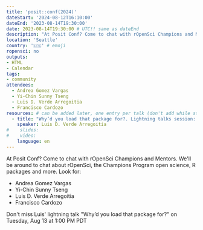 ```yaml
---
title: 'posit::conf(2024)'
dateStart: '2024-08-12T16:10:00'
dateEnd: '2023-08-14T19:30:00'
date: 2023-08-14T19:30:00 # UTC!! same as dateEnd
description: "At Posit Conf? Come to chat with rOpenSci Champions and Mentors"
location: 'Seattle'
country: '🇺🇸' # emoji
ropensci: no
outputs: 
- HTML
- Calendar 
tags: 
- community
attendees:
  - Andrea Gomez Vargas
  - Yi-Chin Sunny Tseng
  - Luis D. Verde Arregoitia
  - Francisco Cardozo
resources: # can be added later, one entry per talk (don't add while still empty, add once there are resources)
  - title: "Why’d you load that package for?. Lightning talks session: Tuesday, Aug 13 1:00 PM PDT"
    speaker: Luis D. Verde Arregoitia
#    slides: 
#    video: 
    language: en
---
```


At Posit Conf? Come to chat with rOpenSci Champions and Mentors. We'll be around to chat about rOpenSci, the Champions Program open science, R packages and more.  Look for:

  - Andrea Gomez Vargas
  - Yi-Chin Sunny Tseng
  - Luis D. Verde Arregoitia
  - Francisco Cardozo

Don't miss Luis' lightning talk "Why’d you load that package for?" on Tuesday, Aug 13 at 1:00 PM PDT


